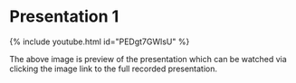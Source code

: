 # Presentation 1
{% include youtube.html id="PEDgt7GWlsU" %}

The above image is preview of the presentation which can be watched via clicking the image link to the full recorded presentation.
